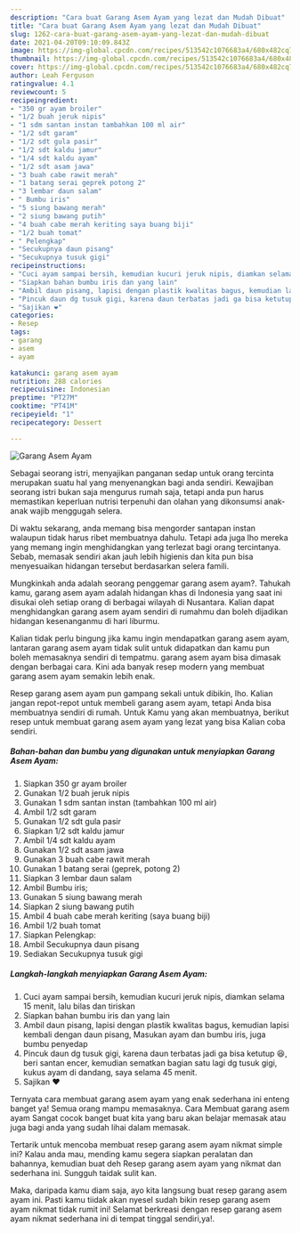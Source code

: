 ```yaml
---
description: "Cara buat Garang Asem Ayam yang lezat dan Mudah Dibuat"
title: "Cara buat Garang Asem Ayam yang lezat dan Mudah Dibuat"
slug: 1262-cara-buat-garang-asem-ayam-yang-lezat-dan-mudah-dibuat
date: 2021-04-20T09:10:09.843Z
image: https://img-global.cpcdn.com/recipes/513542c1076683a4/680x482cq70/garang-asem-ayam-foto-resep-utama.jpg
thumbnail: https://img-global.cpcdn.com/recipes/513542c1076683a4/680x482cq70/garang-asem-ayam-foto-resep-utama.jpg
cover: https://img-global.cpcdn.com/recipes/513542c1076683a4/680x482cq70/garang-asem-ayam-foto-resep-utama.jpg
author: Leah Ferguson
ratingvalue: 4.1
reviewcount: 5
recipeingredient:
- "350 gr ayam broiler"
- "1/2 buah jeruk nipis"
- "1 sdm santan instan tambahkan 100 ml air"
- "1/2 sdt garam"
- "1/2 sdt gula pasir"
- "1/2 sdt kaldu jamur"
- "1/4 sdt kaldu ayam"
- "1/2 sdt asam jawa"
- "3 buah cabe rawit merah"
- "1 batang serai geprek potong 2"
- "3 lembar daun salam"
- " Bumbu iris"
- "5 siung bawang merah"
- "2 siung bawang putih"
- "4 buah cabe merah keriting saya buang biji"
- "1/2 buah tomat"
- " Pelengkap"
- "Secukupnya daun pisang"
- "Secukupnya tusuk gigi"
recipeinstructions:
- "Cuci ayam sampai bersih, kemudian kucuri jeruk nipis, diamkan selama 15 menit, lalu bilas dan tiriskan"
- "Siapkan bahan bumbu iris dan yang lain"
- "Ambil daun pisang, lapisi dengan plastik kwalitas bagus, kemudian lapisi kembali dengan daun pisang, Masukan ayam dan bumbu iris, juga bumbu penyedap"
- "Pincuk daun dg tusuk gigi, karena daun terbatas jadi ga bisa ketutup 😆, beri santan encer, kemudian sematkan bagian satu lagi dg tusuk gigi, kukus ayam di dandang, saya selama 45 menit."
- "Sajikan ❤️"
categories:
- Resep
tags:
- garang
- asem
- ayam

katakunci: garang asem ayam 
nutrition: 288 calories
recipecuisine: Indonesian
preptime: "PT27M"
cooktime: "PT41M"
recipeyield: "1"
recipecategory: Dessert

---
```



![Garang Asem Ayam](https://img-global.cpcdn.com/recipes/513542c1076683a4/680x482cq70/garang-asem-ayam-foto-resep-utama.jpg)

Sebagai seorang istri, menyajikan panganan sedap untuk orang tercinta merupakan suatu hal yang menyenangkan bagi anda sendiri. Kewajiban seorang istri bukan saja mengurus rumah saja, tetapi anda pun harus memastikan keperluan nutrisi terpenuhi dan olahan yang dikonsumsi anak-anak wajib menggugah selera.

Di waktu  sekarang, anda memang bisa mengorder santapan instan walaupun tidak harus ribet membuatnya dahulu. Tetapi ada juga lho mereka yang memang ingin menghidangkan yang terlezat bagi orang tercintanya. Sebab, memasak sendiri akan jauh lebih higienis dan kita pun bisa menyesuaikan hidangan tersebut berdasarkan selera famili. 



Mungkinkah anda adalah seorang penggemar garang asem ayam?. Tahukah kamu, garang asem ayam adalah hidangan khas di Indonesia yang saat ini disukai oleh setiap orang di berbagai wilayah di Nusantara. Kalian dapat menghidangkan garang asem ayam sendiri di rumahmu dan boleh dijadikan hidangan kesenanganmu di hari liburmu.

Kalian tidak perlu bingung jika kamu ingin mendapatkan garang asem ayam, lantaran garang asem ayam tidak sulit untuk didapatkan dan kamu pun boleh memasaknya sendiri di tempatmu. garang asem ayam bisa dimasak dengan berbagai cara. Kini ada banyak resep modern yang membuat garang asem ayam semakin lebih enak.

Resep garang asem ayam pun gampang sekali untuk dibikin, lho. Kalian jangan repot-repot untuk membeli garang asem ayam, tetapi Anda bisa membuatnya sendiri di rumah. Untuk Kamu yang akan membuatnya, berikut resep untuk membuat garang asem ayam yang lezat yang bisa Kalian coba sendiri.

<!--inarticleads1-->

##### Bahan-bahan dan bumbu yang digunakan untuk menyiapkan Garang Asem Ayam:

1. Siapkan 350 gr ayam broiler
1. Gunakan 1/2 buah jeruk nipis
1. Gunakan 1 sdm santan instan (tambahkan 100 ml air)
1. Ambil 1/2 sdt garam
1. Gunakan 1/2 sdt gula pasir
1. Siapkan 1/2 sdt kaldu jamur
1. Ambil 1/4 sdt kaldu ayam
1. Gunakan 1/2 sdt asam jawa
1. Gunakan 3 buah cabe rawit merah
1. Gunakan 1 batang serai (geprek, potong 2)
1. Siapkan 3 lembar daun salam
1. Ambil  Bumbu iris;
1. Gunakan 5 siung bawang merah
1. Siapkan 2 siung bawang putih
1. Ambil 4 buah cabe merah keriting (saya buang biji)
1. Ambil 1/2 buah tomat
1. Siapkan  Pelengkap:
1. Ambil Secukupnya daun pisang
1. Sediakan Secukupnya tusuk gigi




<!--inarticleads2-->

##### Langkah-langkah menyiapkan Garang Asem Ayam:

1. Cuci ayam sampai bersih, kemudian kucuri jeruk nipis, diamkan selama 15 menit, lalu bilas dan tiriskan
1. Siapkan bahan bumbu iris dan yang lain
1. Ambil daun pisang, lapisi dengan plastik kwalitas bagus, kemudian lapisi kembali dengan daun pisang, Masukan ayam dan bumbu iris, juga bumbu penyedap
1. Pincuk daun dg tusuk gigi, karena daun terbatas jadi ga bisa ketutup 😆, beri santan encer, kemudian sematkan bagian satu lagi dg tusuk gigi, kukus ayam di dandang, saya selama 45 menit.
1. Sajikan ❤️




Ternyata cara membuat garang asem ayam yang enak sederhana ini enteng banget ya! Semua orang mampu memasaknya. Cara Membuat garang asem ayam Sangat cocok banget buat kita yang baru akan belajar memasak atau juga bagi anda yang sudah lihai dalam memasak.

Tertarik untuk mencoba membuat resep garang asem ayam nikmat simple ini? Kalau anda mau, mending kamu segera siapkan peralatan dan bahannya, kemudian buat deh Resep garang asem ayam yang nikmat dan sederhana ini. Sungguh taidak sulit kan. 

Maka, daripada kamu diam saja, ayo kita langsung buat resep garang asem ayam ini. Pasti kamu tiidak akan nyesel sudah bikin resep garang asem ayam nikmat tidak rumit ini! Selamat berkreasi dengan resep garang asem ayam nikmat sederhana ini di tempat tinggal sendiri,ya!.

